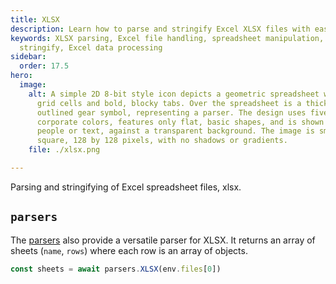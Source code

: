```yaml
---
title: XLSX
description: Learn how to parse and stringify Excel XLSX files with ease using our tools.
keywords: XLSX parsing, Excel file handling, spreadsheet manipulation, XLSX
  stringify, Excel data processing
sidebar:
  order: 17.5
hero:
  image:
    alt: A simple 2D 8-bit style icon depicts a geometric spreadsheet with visible
      grid cells and bold, blocky tabs. Over the spreadsheet is a thickly
      outlined gear symbol, representing a parser. The design uses five distinct
      corporate colors, features only flat, basic shapes, and is shown without
      people or text, against a transparent background. The image is small and
      square, 128 by 128 pixels, with no shadows or gradients.
    file: ./xlsx.png

---
```


Parsing and stringifying of Excel spreadsheet files, xlsx.

## `parsers`

The [parsers](/genaiscript/reference/scripts/parsers) also provide a versatile parser for XLSX. It returns an array of sheets (`name`, `rows`)
where each row is an array of objects.

```js
const sheets = await parsers.XLSX(env.files[0])
```
